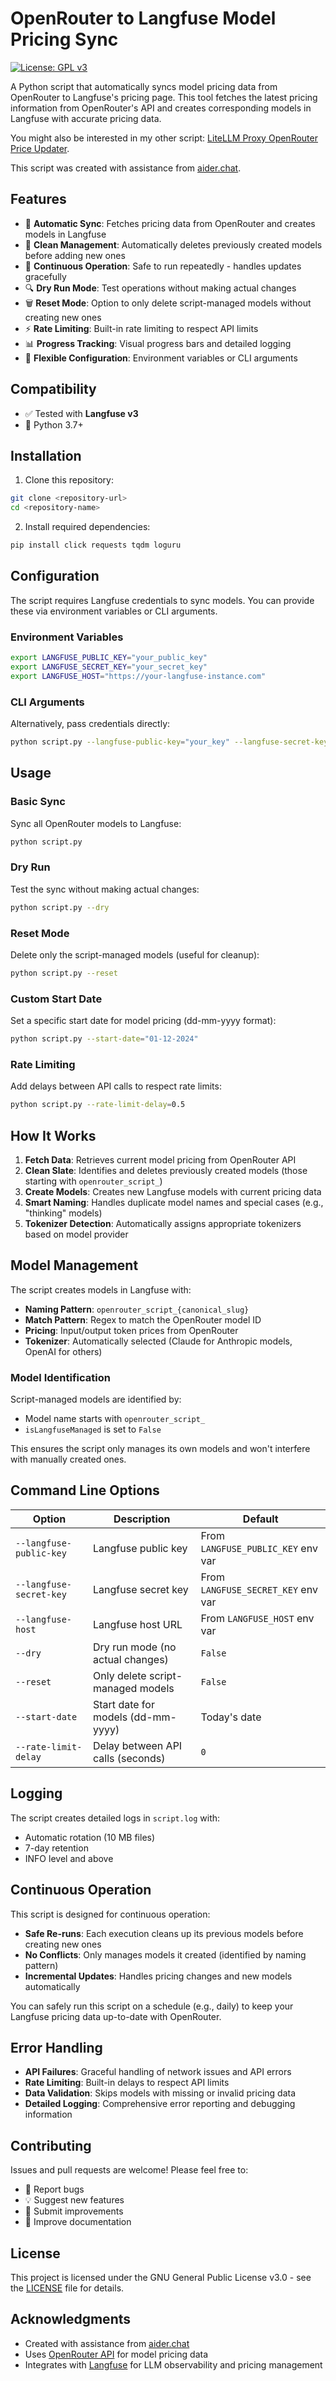 # OpenRouter to Langfuse Model Pricing Sync

[![License: GPL v3](https://img.shields.io/badge/License-GPLv3-blue.svg)](https://www.gnu.org/licenses/gpl-3.0)

A Python script that automatically syncs model pricing data from OpenRouter to Langfuse's pricing page. This tool fetches the latest pricing information from OpenRouter's API and creates corresponding models in Langfuse with accurate pricing data.

You might also be interested in my other script: [LiteLLM Proxy OpenRouter Price Updater](https://github.com/thiswillbeyourgithub/litellm_proxy_openrouter_price_updated).

This script was created with assistance from [aider.chat](https://github.com/Aider-AI/aider/).

## Features

- 🔄 **Automatic Sync**: Fetches pricing data from OpenRouter and creates models in Langfuse
- 🧹 **Clean Management**: Automatically deletes previously created models before adding new ones
- 🏃 **Continuous Operation**: Safe to run repeatedly - handles updates gracefully
- 🔍 **Dry Run Mode**: Test operations without making actual changes
- 🗑️ **Reset Mode**: Option to only delete script-managed models without creating new ones
- ⚡ **Rate Limiting**: Built-in rate limiting to respect API limits
- 📊 **Progress Tracking**: Visual progress bars and detailed logging
- 🔧 **Flexible Configuration**: Environment variables or CLI arguments

## Compatibility

- ✅ Tested with **Langfuse v3**
- 🐍 Python 3.7+

## Installation

1. Clone this repository:
```bash
git clone <repository-url>
cd <repository-name>
```

2. Install required dependencies:
```bash
pip install click requests tqdm loguru
```

## Configuration

The script requires Langfuse credentials to sync models. You can provide these via environment variables or CLI arguments.

### Environment Variables

```bash
export LANGFUSE_PUBLIC_KEY="your_public_key"
export LANGFUSE_SECRET_KEY="your_secret_key"
export LANGFUSE_HOST="https://your-langfuse-instance.com"
```

### CLI Arguments

Alternatively, pass credentials directly:
```bash
python script.py --langfuse-public-key="your_key" --langfuse-secret-key="your_secret" --langfuse-host="https://your-instance.com"
```

## Usage

### Basic Sync
Sync all OpenRouter models to Langfuse:
```bash
python script.py
```

### Dry Run
Test the sync without making actual changes:
```bash
python script.py --dry
```

### Reset Mode
Delete only the script-managed models (useful for cleanup):
```bash
python script.py --reset
```

### Custom Start Date
Set a specific start date for model pricing (dd-mm-yyyy format):
```bash
python script.py --start-date="01-12-2024"
```

### Rate Limiting
Add delays between API calls to respect rate limits:
```bash
python script.py --rate-limit-delay=0.5
```

## How It Works

1. **Fetch Data**: Retrieves current model pricing from OpenRouter API
2. **Clean Slate**: Identifies and deletes previously created models (those starting with `openrouter_script_`)
3. **Create Models**: Creates new Langfuse models with current pricing data
4. **Smart Naming**: Handles duplicate model names and special cases (e.g., "thinking" models)
5. **Tokenizer Detection**: Automatically assigns appropriate tokenizers based on model provider

## Model Management

The script creates models in Langfuse with:
- **Naming Pattern**: `openrouter_script_{canonical_slug}`
- **Match Pattern**: Regex to match the OpenRouter model ID
- **Pricing**: Input/output token prices from OpenRouter
- **Tokenizer**: Automatically selected (Claude for Anthropic models, OpenAI for others)

### Model Identification

Script-managed models are identified by:
- Model name starts with `openrouter_script_`
- `isLangfuseManaged` is set to `False`

This ensures the script only manages its own models and won't interfere with manually created ones.

## Command Line Options

| Option | Description | Default |
|--------|-------------|---------|
| `--langfuse-public-key` | Langfuse public key | From `LANGFUSE_PUBLIC_KEY` env var |
| `--langfuse-secret-key` | Langfuse secret key | From `LANGFUSE_SECRET_KEY` env var |
| `--langfuse-host` | Langfuse host URL | From `LANGFUSE_HOST` env var |
| `--dry` | Dry run mode (no actual changes) | `False` |
| `--reset` | Only delete script-managed models | `False` |
| `--start-date` | Start date for models (dd-mm-yyyy) | Today's date |
| `--rate-limit-delay` | Delay between API calls (seconds) | `0` |

## Logging

The script creates detailed logs in `script.log` with:
- Automatic rotation (10 MB files)
- 7-day retention
- INFO level and above

## Continuous Operation

This script is designed for continuous operation:

- **Safe Re-runs**: Each execution cleans up its previous models before creating new ones
- **No Conflicts**: Only manages models it created (identified by naming pattern)
- **Incremental Updates**: Handles pricing changes and new models automatically

You can safely run this script on a schedule (e.g., daily) to keep your Langfuse pricing data up-to-date with OpenRouter.

## Error Handling

- **API Failures**: Graceful handling of network issues and API errors
- **Rate Limiting**: Built-in delays to respect API limits
- **Data Validation**: Skips models with missing or invalid pricing data
- **Detailed Logging**: Comprehensive error reporting and debugging information

## Contributing

Issues and pull requests are welcome! Please feel free to:

- 🐛 Report bugs
- 💡 Suggest new features
- 🔧 Submit improvements
- 📖 Improve documentation

## License

This project is licensed under the GNU General Public License v3.0 - see the [LICENSE](LICENSE) file for details.

## Acknowledgments

- Created with assistance from [aider.chat](https://github.com/Aider-AI/aider/)
- Uses [OpenRouter API](https://openrouter.ai/docs) for model pricing data
- Integrates with [Langfuse](https://langfuse.com/) for LLM observability and pricing management
